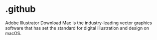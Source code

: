 # .github
Adobe Illustrator Download Mac is the industry-leading vector graphics software that has set the standard for digital illustration and design on macOS.

